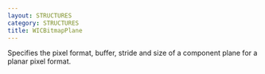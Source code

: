 ```yaml
---
layout: STRUCTURES
category: STRUCTURES
title: WICBitmapPlane
---
```


Specifies the pixel format, buffer, stride and size of a component plane for a planar pixel format.
